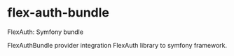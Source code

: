 # flex-auth-bundle
FlexAuth: Symfony bundle

FlexAuthBundle provider integration FlexAuth library to symfony framework.
